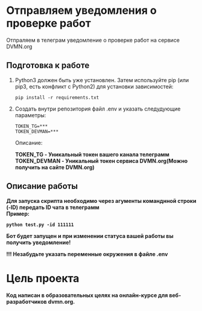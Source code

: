 <h1>Отправляем уведомления о проверке работ</h1>

Отпраляем в телеграм уведомление о проверке работ на сервисе DVMN.org



<h2>Подготовка к работе</h2>

1. Python3 должен быть уже установлен. Затем используйте pip (или pip3, есть конфликт с Python2) для установки зависимостей:
   
   ``` pip install -r requirements.txt ```

2. Создать внутри репозитория файл .env и указать следудующие параметры:
   ```
   TOKEN_TG=***
   TOKEN_DEVMAN=***
   ```
   Описание:
    
   <b>TOKEN_TG - Уникальный токен вашего канала телеграмм<br>
   <b>TOKEN_DEVMAN</b> - Уникальный токен сервиса DVMN.org(Можно получить на сайте DVMN.org) <br>
   
<h2>Описание работы</h2>

Для запуска скрипта необходимо через агументы команднной строки (-ID) передать ID чата в телеграмм<br>
Пример: 
```
python test.py -id 111111
```
Бот будет запущен и при изменении статуса вашей работы вы получить уведомление!

<b>!!! Незабудьте указать переменные окружения в файле .env</b>


<h1>Цель проекта</h1>

Код написан в образовательных целях на онлайн-курсе для веб-разработчиков dvmn.org.


